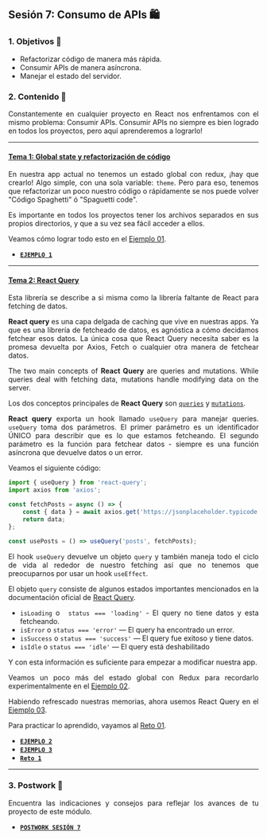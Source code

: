 ## Sesión 7: Consumo de APIs 🛍

<div style="text-align: justify;">

### 1. Objetivos 🎯

- Refactorizar código de manera más rápida.
- Consumir APIs de manera asíncrona.
- Manejar el estado del servidor.
### 2. Contenido 📘

Constantemente en cualquier proyecto en React nos enfrentamos con el mismo problema: Consumir APIs. Consumir APIs no siempre es bien logrado en todos los proyectos, pero aquí aprenderemos a lograrlo!

---

#### <ins>Tema 1: Global state y refactorización de código</ins>

En nuestra app actual no tenemos un estado global con redux, ¡hay que crearlo! Algo simple, con una sola variable: `theme`. Pero para eso, tenemos que refactorizar un poco nuestro código o rápidamente se nos puede volver "Código Spaghetti" ó "Spaguetti code".

Es importante en todos los proyectos tener los archivos separados en sus propios directorios, y que a su vez sea fácil acceder a ellos.

Veamos cómo lograr todo esto en el [Ejemplo 01](./Ejemplo-01).

- [**`EJEMPLO 1`**](./Ejemplo-01)

---

#### <ins>Tema 2: React Query</ins>

Esta librería se describe a si misma como la librería faltante de React para fetching de datos.

**React query** es una capa delgada de caching que vive en nuestras apps. Ya que es una librería de fetcheado de datos, es agnóstica a cómo decidamos fetchear esos datos. La única cosa que React Query necesita saber es la promesa devuelta por Axios, Fetch o cualquier otra manera de fetchear datos.

The two main concepts of **React Query** are queries and mutations. While queries deal with fetching data, mutations handle modifying data on the server.

Los dos conceptos principales de **React Query** son [`queries`](https://react-query.tanstack.com/guides/queries) y [`mutations`](https://react-query.tanstack.com/guides/mutations).

**React query** exporta un hook llamado `useQuery` para manejar queries. `useQuery` toma dos parámetros. El primer parámetro es un identificador ÚNICO para describir que es lo que estamos fetcheando. El segundo parámetro es la función para fetchear datos - siempre es una función asíncrona que devuelve datos o un error.

Veamos el siguiente código:

```ts
import { useQuery } from 'react-query';
import axios from 'axios';

const fetchPosts = async () => {
    const { data } = await axios.get('https://jsonplaceholder.typicode.com/posts');
    return data;
};

const usePosts = () => useQuery('posts', fetchPosts);
```

El hook `useQuery` devuelve un objeto `query` y también maneja todo el ciclo de vida al rededor de nuestro fetching así que no tenemos que preocuparnos por usar un hook `useEffect`.

El objeto `query` consiste de algunos estados importantes mencionados en la documentación oficial de [React Query](https://react-query.tanstack.com/guides/queries).

- `isLoading` o ` status === 'loading'` - El query no tiene datos y esta fetcheando.
- `isError` o `status === 'error'` — El query ha encontrado un error.
- `isSuccess` o `status === 'success'` — El query fue exitoso y tiene datos.
- `isIdle` o `status === 'idle'` — El query está deshabilitado

Y con esta información es suficiente para empezar a modificar nuestra app.

Veamos un poco más del estado global con Redux para recordarlo experimentalmente en el [Ejemplo 02](./Ejemplo-02).

Habiendo refrescado nuestras memorias, ahora usemos React Query en el [Ejemplo 03](./Ejemplo-03).

Para practicar lo aprendido, vayamos al [Reto 01](./Reto-01).

- [**`EJEMPLO 2`**](./Ejemplo-02)
- [**`EJEMPLO 3`**](./Ejemplo-03)
- [**`Reto 1`**](./Reto-01)
  
---

### 3. Postwork :memo:

Encuentra las indicaciones y consejos para reflejar los avances de tu proyecto de este módulo.

- [**`POSTWORK SESIÓN 7`**](./Postwork/)
